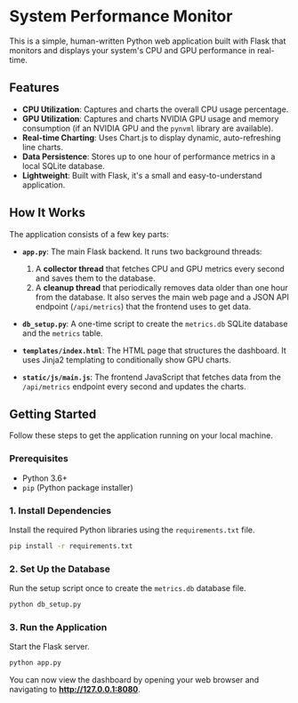 # System Performance Monitor

This is a simple, human-written Python web application built with Flask that monitors and displays your system's CPU and GPU performance in real-time.

## Features

*   **CPU Utilization**: Captures and charts the overall CPU usage percentage.
*   **GPU Utilization**: Captures and charts NVIDIA GPU usage and memory consumption (if an NVIDIA GPU and the `pynvml` library are available).
*   **Real-time Charting**: Uses Chart.js to display dynamic, auto-refreshing line charts.
*   **Data Persistence**: Stores up to one hour of performance metrics in a local SQLite database.
*   **Lightweight**: Built with Flask, it's a small and easy-to-understand application.

## How It Works

The application consists of a few key parts:

*   **`app.py`**: The main Flask backend. It runs two background threads:
    1.  A **collector thread** that fetches CPU and GPU metrics every second and saves them to the database.
    2.  A **cleanup thread** that periodically removes data older than one hour from the database.
    It also serves the main web page and a JSON API endpoint (`/api/metrics`) that the frontend uses to get data.

*   **`db_setup.py`**: A one-time script to create the `metrics.db` SQLite database and the `metrics` table.

*   **`templates/index.html`**: The HTML page that structures the dashboard. It uses Jinja2 templating to conditionally show GPU charts.

*   **`static/js/main.js`**: The frontend JavaScript that fetches data from the `/api/metrics` endpoint every second and updates the charts.

## Getting Started

Follow these steps to get the application running on your local machine.

### Prerequisites

*   Python 3.6+
*   `pip` (Python package installer)

### 1. Install Dependencies

Install the required Python libraries using the `requirements.txt` file.

```bash
pip install -r requirements.txt
```

### 2. Set Up the Database

Run the setup script once to create the `metrics.db` database file.

```bash
python db_setup.py
```

### 3. Run the Application

Start the Flask server.

```bash
python app.py
```

You can now view the dashboard by opening your web browser and navigating to **http://127.0.0.1:8080**.